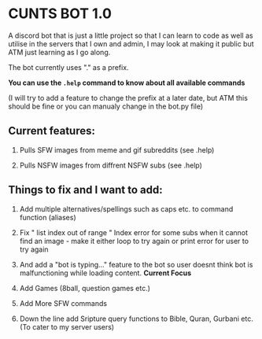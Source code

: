 # CUNTS BOT 1.0

A discord bot that is just a little project so that I can learn to code as well as utilise in the servers that I own and admin, I may look at making it public but ATM just learning as I go along. 

The bot currently uses "." as a prefix.

**You can use the `.help` command to know about all available commands**

(I will try to add a feature to change the prefix at a later date, but ATM this should be fine or you can manualy change in the bot.py file)

## **Current features**:

1. Pulls SFW images from meme and gif subreddits (see .help)

2. Pulls NSFW images from diffrent NSFW subs (see .help)

## **Things to fix and I want to add**:

1. Add multiple alternatives/spellings such as caps etc. to command function (aliases)

2. Fix " list index out of range " Index error for some subs when it cannot find an image
            - make it either loop to try again or print error for user to try again
                     
3. And add a "bot is typing..." feature to the bot so user doesnt think bot is malfunctioning while loading content. **Current Focus**       

4. Add Games (8ball, question games etc.)

5. Add More SFW commands

6. Down the line add Sripture query functions to Bible, Quran, Gurbani etc. (To cater to my server users)


